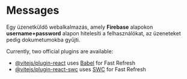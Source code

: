 # Messages

Egy üzenetküldő webalkalmazás, amely **Firebase** alapokon **username+password** alapon hitelesíti a felhasználókat, az üzeneteket pedig dokumetumokba gyűjti.

Currently, two official plugins are available:

- [@vitejs/plugin-react](https://github.com/vitejs/vite-plugin-react/blob/main/packages/plugin-react/README.md) uses [Babel](https://babeljs.io/) for Fast Refresh
- [@vitejs/plugin-react-swc](https://github.com/vitejs/vite-plugin-react-swc) uses [SWC](https://swc.rs/) for Fast Refresh
